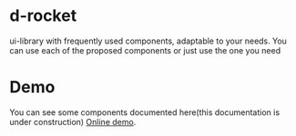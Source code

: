 # d-rocket

ui-library with frequently used components, adaptable to your needs. You can use each of the proposed components or just use the one you need

# Demo

You can see some components documented here(this documentation is under construction) [Online demo](https://drocket-doc.vercel.app/).
